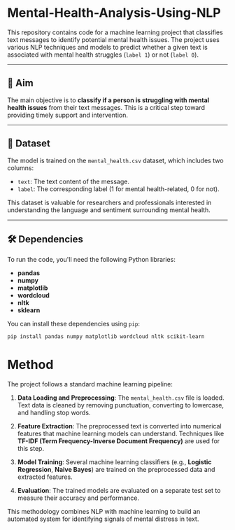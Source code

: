 # Mental-Health-Analysis-Using-NLP

This repository contains code for a machine learning project that classifies text messages to identify potential mental health issues. The project uses various NLP techniques and models to predict whether a given text is associated with mental health struggles (`label 1`) or not (`label 0`).

---

## 🎯 Aim

The main objective is to **classify if a person is struggling with mental health issues** from their text messages. This is a critical step toward providing timely support and intervention.

---

## 💾 Dataset

The model is trained on the `mental_health.csv` dataset, which includes two columns:

* `text`: The text content of the message.
* `label`: The corresponding label (1 for mental health-related, 0 for not).

This dataset is valuable for researchers and professionals interested in understanding the language and sentiment surrounding mental health.

---

## 🛠️ Dependencies

To run the code, you'll need the following Python libraries:

* **pandas**
* **numpy**
* **matplotlib**
* **wordcloud**
* **nltk**
* **sklearn**

You can install these dependencies using `pip`:

```bash
pip install pandas numpy matplotlib wordcloud nltk scikit-learn
```
# Method

The project follows a standard machine learning pipeline:

1.  **Data Loading and Preprocessing**: The `mental_health.csv` file is loaded. Text data is cleaned by removing punctuation, converting to lowercase, and handling stop words.

2.  **Feature Extraction**: The preprocessed text is converted into numerical features that machine learning models can understand. Techniques like **TF-IDF (Term Frequency-Inverse Document Frequency)** are used for this step.

3.  **Model Training**: Several machine learning classifiers (e.g., **Logistic Regression**, **Naive Bayes**) are trained on the preprocessed data and extracted features.

4.  **Evaluation**: The trained models are evaluated on a separate test set to measure their accuracy and performance.

This methodology combines NLP with machine learning to build an automated system for identifying signals of mental distress in text.
